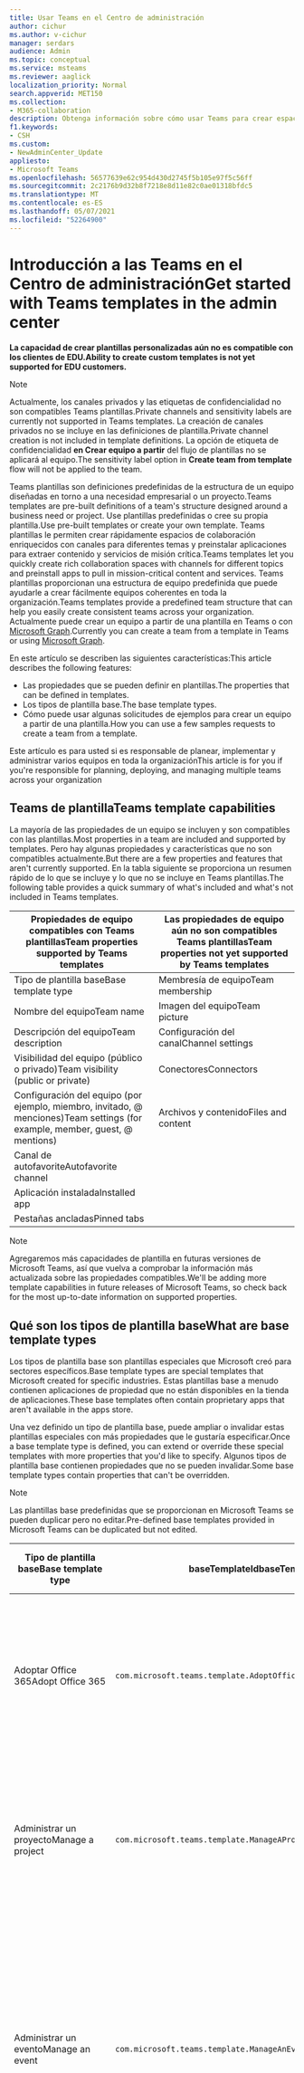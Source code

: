 ```yaml
---
title: Usar Teams en el Centro de administración
author: cichur
ms.author: v-cichur
manager: serdars
audience: Admin
ms.topic: conceptual
ms.service: msteams
ms.reviewer: aaglick
localization_priority: Normal
search.appverid: MET150
ms.collection:
- M365-collaboration
description: Obtenga información sobre cómo usar Teams para crear espacios de colaboración con canales para diferentes temas con plantillas preinstaladas.
f1.keywords:
- CSH
ms.custom:
- NewAdminCenter_Update
appliesto:
- Microsoft Teams
ms.openlocfilehash: 56577639e62c954d430d2745f5b105e97f5c56ff
ms.sourcegitcommit: 2c2176b9d32b8f7218e8d11e82c0ae01318bfdc5
ms.translationtype: MT
ms.contentlocale: es-ES
ms.lasthandoff: 05/07/2021
ms.locfileid: "52264900"
---
```

# <a name="get-started-with-teams-templates-in-the-admin-center"></a><span data-ttu-id="d01a9-103">Introducción a las Teams en el Centro de administración</span><span class="sxs-lookup"><span data-stu-id="d01a9-103">Get started with Teams templates in the admin center</span></span>

<span data-ttu-id="d01a9-104">**La capacidad de crear plantillas personalizadas aún no es compatible con los clientes de EDU.**</span><span class="sxs-lookup"><span data-stu-id="d01a9-104">**Ability to create custom templates is not yet supported for EDU customers.**</span></span>

> [!NOTE]
> <span data-ttu-id="d01a9-105">Actualmente, los canales privados y las etiquetas de confidencialidad no son compatibles Teams plantillas.</span><span class="sxs-lookup"><span data-stu-id="d01a9-105">Private channels and sensitivity labels are currently not supported in Teams templates.</span></span> <span data-ttu-id="d01a9-106">La creación de canales privados no se incluye en las definiciones de plantilla.</span><span class="sxs-lookup"><span data-stu-id="d01a9-106">Private channel creation is not included in template definitions.</span></span> <span data-ttu-id="d01a9-107">La opción de etiqueta de confidencialidad **en Crear equipo a partir** del flujo de plantillas no se aplicará al equipo.</span><span class="sxs-lookup"><span data-stu-id="d01a9-107">The sensitivity label option in **Create team from template** flow will not be applied to the team.</span></span>

<span data-ttu-id="d01a9-108">Teams plantillas son definiciones predefinidas de la estructura de un equipo diseñadas en torno a una necesidad empresarial o un proyecto.</span><span class="sxs-lookup"><span data-stu-id="d01a9-108">Teams templates are pre-built definitions of a team's structure designed around a business need or project.</span></span> <span data-ttu-id="d01a9-109">Use plantillas predefinidas o cree su propia plantilla.</span><span class="sxs-lookup"><span data-stu-id="d01a9-109">Use pre-built templates or create your own template.</span></span> <span data-ttu-id="d01a9-110">Teams plantillas le permiten crear rápidamente espacios de colaboración enriquecidos con canales para diferentes temas y preinstalar aplicaciones para extraer contenido y servicios de misión crítica.</span><span class="sxs-lookup"><span data-stu-id="d01a9-110">Teams templates let you quickly create rich collaboration spaces with channels for different topics and preinstall apps to pull in mission-critical content and services.</span></span> <span data-ttu-id="d01a9-111">Teams plantillas proporcionan una estructura de equipo predefinida que puede ayudarle a crear fácilmente equipos coherentes en toda la organización.</span><span class="sxs-lookup"><span data-stu-id="d01a9-111">Teams templates provide a predefined team structure that can help you easily create consistent teams across your organization.</span></span> <span data-ttu-id="d01a9-112">Actualmente puede crear un equipo a partir de una plantilla en Teams o con [Microsoft Graph](get-started-with-teams-templates.md).</span><span class="sxs-lookup"><span data-stu-id="d01a9-112">Currently you can create a team from a template in Teams or using [Microsoft Graph](get-started-with-teams-templates.md).</span></span>

<span data-ttu-id="d01a9-113">En este artículo se describen las siguientes características:</span><span class="sxs-lookup"><span data-stu-id="d01a9-113">This article describes the following features:</span></span>

- <span data-ttu-id="d01a9-114">Las propiedades que se pueden definir en plantillas.</span><span class="sxs-lookup"><span data-stu-id="d01a9-114">The properties that can be defined in templates.</span></span>
- <span data-ttu-id="d01a9-115">Los tipos de plantilla base.</span><span class="sxs-lookup"><span data-stu-id="d01a9-115">The base template types.</span></span>
- <span data-ttu-id="d01a9-116">Cómo puede usar algunas solicitudes de ejemplos para crear un equipo a partir de una plantilla.</span><span class="sxs-lookup"><span data-stu-id="d01a9-116">How you can use a few samples requests to create a team from a template.</span></span>

<span data-ttu-id="d01a9-117">Este artículo es para usted si es responsable de planear, implementar y administrar varios equipos en toda la organización</span><span class="sxs-lookup"><span data-stu-id="d01a9-117">This article is for you if you're responsible for planning, deploying, and managing multiple teams across your organization</span></span>

## <a name="teams-template-capabilities"></a><span data-ttu-id="d01a9-118">Teams de plantilla</span><span class="sxs-lookup"><span data-stu-id="d01a9-118">Teams template capabilities</span></span>

<span data-ttu-id="d01a9-119">La mayoría de las propiedades de un equipo se incluyen y son compatibles con las plantillas.</span><span class="sxs-lookup"><span data-stu-id="d01a9-119">Most properties in a team are included and supported by templates.</span></span> <span data-ttu-id="d01a9-120">Pero hay algunas propiedades y características que no son compatibles actualmente.</span><span class="sxs-lookup"><span data-stu-id="d01a9-120">But there are a few properties and features that aren't currently supported.</span></span> <span data-ttu-id="d01a9-121">En la tabla siguiente se proporciona un resumen rápido de lo que se incluye y lo que no se incluye en Teams plantillas.</span><span class="sxs-lookup"><span data-stu-id="d01a9-121">The following table provides a quick summary of what's included and what's not included in Teams templates.</span></span>

| <span data-ttu-id="d01a9-122">**Propiedades de equipo compatibles con Teams plantillas**</span><span class="sxs-lookup"><span data-stu-id="d01a9-122">**Team properties supported by Teams templates**</span></span> | <span data-ttu-id="d01a9-123">**Las propiedades de equipo aún no son compatibles Teams plantillas**</span><span class="sxs-lookup"><span data-stu-id="d01a9-123">**Team properties not yet supported by Teams templates**</span></span> |
| ------------------------------------------------ | -------------------------------------------------------- |
| <span data-ttu-id="d01a9-124">Tipo de plantilla base</span><span class="sxs-lookup"><span data-stu-id="d01a9-124">Base template type</span></span> | <span data-ttu-id="d01a9-125">Membresía de equipo</span><span class="sxs-lookup"><span data-stu-id="d01a9-125">Team membership</span></span> |
| <span data-ttu-id="d01a9-126">Nombre del equipo</span><span class="sxs-lookup"><span data-stu-id="d01a9-126">Team name</span></span> | <span data-ttu-id="d01a9-127">Imagen del equipo</span><span class="sxs-lookup"><span data-stu-id="d01a9-127">Team picture</span></span> |
| <span data-ttu-id="d01a9-128">Descripción del equipo</span><span class="sxs-lookup"><span data-stu-id="d01a9-128">Team description</span></span> | <span data-ttu-id="d01a9-129">Configuración del canal</span><span class="sxs-lookup"><span data-stu-id="d01a9-129">Channel settings</span></span> |
| <span data-ttu-id="d01a9-130">Visibilidad del equipo (público o privado)</span><span class="sxs-lookup"><span data-stu-id="d01a9-130">Team visibility (public or private)</span></span> | <span data-ttu-id="d01a9-131">Conectores</span><span class="sxs-lookup"><span data-stu-id="d01a9-131">Connectors</span></span> |
| <span data-ttu-id="d01a9-132">Configuración del equipo (por ejemplo, miembro, invitado, @ menciones)</span><span class="sxs-lookup"><span data-stu-id="d01a9-132">Team settings (for example, member, guest, @ mentions)</span></span> | <span data-ttu-id="d01a9-133">Archivos y contenido</span><span class="sxs-lookup"><span data-stu-id="d01a9-133">Files and content</span></span> |
| <span data-ttu-id="d01a9-134">Canal de autofavorite</span><span class="sxs-lookup"><span data-stu-id="d01a9-134">Autofavorite channel</span></span> | |
| <span data-ttu-id="d01a9-135">Aplicación instalada</span><span class="sxs-lookup"><span data-stu-id="d01a9-135">Installed app</span></span> | |
| <span data-ttu-id="d01a9-136">Pestañas ancladas</span><span class="sxs-lookup"><span data-stu-id="d01a9-136">Pinned tabs</span></span> | |

> [!NOTE]
> <span data-ttu-id="d01a9-137">Agregaremos más capacidades de plantilla en futuras versiones de Microsoft Teams, así que vuelva a comprobar la información más actualizada sobre las propiedades compatibles.</span><span class="sxs-lookup"><span data-stu-id="d01a9-137">We'll be adding more template capabilities in future releases of Microsoft Teams, so check back for the most up-to-date information on supported properties.</span></span>

## <a name="what-are-base-template-types"></a><span data-ttu-id="d01a9-138">Qué son los tipos de plantilla base</span><span class="sxs-lookup"><span data-stu-id="d01a9-138">What are base template types</span></span>

<span data-ttu-id="d01a9-139">Los tipos de plantilla base son plantillas especiales que Microsoft creó para sectores específicos.</span><span class="sxs-lookup"><span data-stu-id="d01a9-139">Base template types are special templates that Microsoft created for specific industries.</span></span> <span data-ttu-id="d01a9-140">Estas plantillas base a menudo contienen aplicaciones de propiedad que no están disponibles en la tienda de aplicaciones.</span><span class="sxs-lookup"><span data-stu-id="d01a9-140">These base templates often contain proprietary apps that aren't available in the apps store.</span></span>

<span data-ttu-id="d01a9-141">Una vez definido un tipo de plantilla base, puede ampliar o invalidar estas plantillas especiales con más propiedades que le gustaría especificar.</span><span class="sxs-lookup"><span data-stu-id="d01a9-141">Once a base template type is defined, you can extend or override these special templates with more properties that you'd like to specify.</span></span> <span data-ttu-id="d01a9-142">Algunos tipos de plantilla base contienen propiedades que no se pueden invalidar.</span><span class="sxs-lookup"><span data-stu-id="d01a9-142">Some base template types contain properties that can't be overridden.</span></span>

> [!NOTE]
> <span data-ttu-id="d01a9-143">Las plantillas base predefinidas que se proporcionan en Microsoft Teams se pueden duplicar pero no editar.</span><span class="sxs-lookup"><span data-stu-id="d01a9-143">Pre-defined base templates provided in Microsoft Teams can be duplicated but not edited.</span></span>

| <span data-ttu-id="d01a9-144">Tipo de plantilla base</span><span class="sxs-lookup"><span data-stu-id="d01a9-144">Base template type</span></span> | <span data-ttu-id="d01a9-145">baseTemplateId</span><span class="sxs-lookup"><span data-stu-id="d01a9-145">baseTemplateId</span></span> | <span data-ttu-id="d01a9-146">Propiedades que vienen con esta plantilla base</span><span class="sxs-lookup"><span data-stu-id="d01a9-146">Properties that come with this base template</span></span> |
| ------------------ | -------------- | ----------------------------------------------------- |
| <span data-ttu-id="d01a9-147">Adoptar Office 365</span><span class="sxs-lookup"><span data-stu-id="d01a9-147">Adopt Office 365</span></span> |`com.microsoft.teams.template.AdoptOffice365`|  <span data-ttu-id="d01a9-148">Canales:</span><span class="sxs-lookup"><span data-stu-id="d01a9-148">Channels:</span></span> <ul><li><span data-ttu-id="d01a9-149">General</span><span class="sxs-lookup"><span data-stu-id="d01a9-149">General</span></span></li> <li><span data-ttu-id="d01a9-150">Anuncios</span><span class="sxs-lookup"><span data-stu-id="d01a9-150">Announcements</span></span></li> <li><span data-ttu-id="d01a9-151">Esquina Campeones</span><span class="sxs-lookup"><span data-stu-id="d01a9-151">Champions corner</span></span></li> <li><span data-ttu-id="d01a9-152">Formularios de equipo</span><span class="sxs-lookup"><span data-stu-id="d01a9-152">Team forms</span></span></li></ul> <span data-ttu-id="d01a9-153">Aplicaciones:</span><span class="sxs-lookup"><span data-stu-id="d01a9-153">Apps:</span></span> <ul><li><span data-ttu-id="d01a9-154">Wiki</span><span class="sxs-lookup"><span data-stu-id="d01a9-154">Wiki</span></span></li>  <li><span data-ttu-id="d01a9-155">Calendario</span><span class="sxs-lookup"><span data-stu-id="d01a9-155">Calendar</span></span></li> |
| <span data-ttu-id="d01a9-156">Administrar un proyecto</span><span class="sxs-lookup"><span data-stu-id="d01a9-156">Manage a project</span></span> |`com.microsoft.teams.template.ManageAProject`| <span data-ttu-id="d01a9-157">Canales:</span><span class="sxs-lookup"><span data-stu-id="d01a9-157">Channels:</span></span> <ul><li><span data-ttu-id="d01a9-158">General</span><span class="sxs-lookup"><span data-stu-id="d01a9-158">General</span></span></li> <li><span data-ttu-id="d01a9-159">Anuncios</span><span class="sxs-lookup"><span data-stu-id="d01a9-159">Announcements</span></span></li> <li><span data-ttu-id="d01a9-160">Recursos</span><span class="sxs-lookup"><span data-stu-id="d01a9-160">Resources</span></span></li> <li><span data-ttu-id="d01a9-161">Planeación</span><span class="sxs-lookup"><span data-stu-id="d01a9-161">Planning</span></span></li></ul> <span data-ttu-id="d01a9-162">Aplicaciones:</span><span class="sxs-lookup"><span data-stu-id="d01a9-162">Apps:</span></span><ul><li><span data-ttu-id="d01a9-163">Wiki</span><span class="sxs-lookup"><span data-stu-id="d01a9-163">Wiki</span></span></li><li><span data-ttu-id="d01a9-164">OneNote</span><span class="sxs-lookup"><span data-stu-id="d01a9-164">OneNote</span></span></li><li><span data-ttu-id="d01a9-165">Planner</span><span class="sxs-lookup"><span data-stu-id="d01a9-165">Planner</span></span></li><li><span data-ttu-id="d01a9-166">Listas</span><span class="sxs-lookup"><span data-stu-id="d01a9-166">Lists</span></span></li>  </ul> |
| <span data-ttu-id="d01a9-167">Administrar un evento</span><span class="sxs-lookup"><span data-stu-id="d01a9-167">Manage an event</span></span>|`com.microsoft.teams.template.ManageAnEvent` | <span data-ttu-id="d01a9-168">Canales:</span><span class="sxs-lookup"><span data-stu-id="d01a9-168">Channels:</span></span> <ul><li><span data-ttu-id="d01a9-169">General</span><span class="sxs-lookup"><span data-stu-id="d01a9-169">General</span></span></li> <li><span data-ttu-id="d01a9-170">Anuncios</span><span class="sxs-lookup"><span data-stu-id="d01a9-170">Announcements</span></span></li> <li><span data-ttu-id="d01a9-171">Budget</span><span class="sxs-lookup"><span data-stu-id="d01a9-171">Budget</span></span></li> <li><span data-ttu-id="d01a9-172">Contenido</span><span class="sxs-lookup"><span data-stu-id="d01a9-172">Content</span></span></li><li><span data-ttu-id="d01a9-173">Logística</span><span class="sxs-lookup"><span data-stu-id="d01a9-173">Logistics</span></span></li> <li><span data-ttu-id="d01a9-174">Planeación</span><span class="sxs-lookup"><span data-stu-id="d01a9-174">Planning</span></span></li> <li> <span data-ttu-id="d01a9-175">Marketing y relaciones públicas</span><span class="sxs-lookup"><span data-stu-id="d01a9-175">Marketing and PR</span></span></li></ul> <span data-ttu-id="d01a9-176">Aplicaciones:</span><span class="sxs-lookup"><span data-stu-id="d01a9-176">Apps:</span></span><ul><li><span data-ttu-id="d01a9-177">Wiki</span><span class="sxs-lookup"><span data-stu-id="d01a9-177">Wiki</span></span></li><li><span data-ttu-id="d01a9-178">Sitio web</span><span class="sxs-lookup"><span data-stu-id="d01a9-178">Website</span></span></li> <li><span data-ttu-id="d01a9-179">YouTube</span><span class="sxs-lookup"><span data-stu-id="d01a9-179">YouTube</span></span></li> <li><span data-ttu-id="d01a9-180">Planner</span><span class="sxs-lookup"><span data-stu-id="d01a9-180">Planner</span></span></li> <li><span data-ttu-id="d01a9-181">OneNote</span><span class="sxs-lookup"><span data-stu-id="d01a9-181">OneNote</span></span></li> <li><span data-ttu-id="d01a9-182">Ideas de empleados</span><span class="sxs-lookup"><span data-stu-id="d01a9-182">Employee ideas</span></span></li> <li><span data-ttu-id="d01a9-183">Issue Reporter</span><span class="sxs-lookup"><span data-stu-id="d01a9-183">Issue Reporter</span></span></li></ul> |
|<span data-ttu-id="d01a9-184">Incorporar empleados</span><span class="sxs-lookup"><span data-stu-id="d01a9-184">Onboard employees</span></span>|`com.microsoft.teams.template.OnboardEmployees` | <span data-ttu-id="d01a9-185">Canales:</span><span class="sxs-lookup"><span data-stu-id="d01a9-185">Channels:</span></span> <ul><li><span data-ttu-id="d01a9-186">General</span><span class="sxs-lookup"><span data-stu-id="d01a9-186">General</span></span></li> <li><span data-ttu-id="d01a9-187">Anuncios</span><span class="sxs-lookup"><span data-stu-id="d01a9-187">Announcements</span></span></li> <li><span data-ttu-id="d01a9-188">Chat de empleados</span><span class="sxs-lookup"><span data-stu-id="d01a9-188">Employee chat</span></span></li> <li><span data-ttu-id="d01a9-189">Aprendizaje</span><span class="sxs-lookup"><span data-stu-id="d01a9-189">Training</span></span></li></ul><span data-ttu-id="d01a9-190">Aplicaciones:</span><span class="sxs-lookup"><span data-stu-id="d01a9-190">Apps:</span></span><ul><li><span data-ttu-id="d01a9-191">Wiki</span><span class="sxs-lookup"><span data-stu-id="d01a9-191">Wiki</span></span></li><li><span data-ttu-id="d01a9-192">Comunidades</span><span class="sxs-lookup"><span data-stu-id="d01a9-192">Communities</span></span></li><li><span data-ttu-id="d01a9-193">Planner</span><span class="sxs-lookup"><span data-stu-id="d01a9-193">Planner</span></span></li><li><span data-ttu-id="d01a9-194">Ideas de empleados</span><span class="sxs-lookup"><span data-stu-id="d01a9-194">Employee ideas</span></span></li></ul>|
|<span data-ttu-id="d01a9-195">Organizar el servicio de ayuda</span><span class="sxs-lookup"><span data-stu-id="d01a9-195">Organize help desk</span></span>| `com.microsoft.teams.template.OrganizeHelpDesk`|<span data-ttu-id="d01a9-196">Canales:</span><span class="sxs-lookup"><span data-stu-id="d01a9-196">Channels:</span></span><ul><li><span data-ttu-id="d01a9-197">General</span><span class="sxs-lookup"><span data-stu-id="d01a9-197">General</span></span></li><li><span data-ttu-id="d01a9-198">Anuncios</span><span class="sxs-lookup"><span data-stu-id="d01a9-198">Announcements</span></span></li><li><span data-ttu-id="d01a9-199">Preguntas más frecuentes</span><span class="sxs-lookup"><span data-stu-id="d01a9-199">FAQ</span></span></li></ul><span data-ttu-id="d01a9-200">Aplicaciones:</span><span class="sxs-lookup"><span data-stu-id="d01a9-200">Apps:</span></span><ul><li><span data-ttu-id="d01a9-201">Wiki</span><span class="sxs-lookup"><span data-stu-id="d01a9-201">Wiki</span></span></li><li><span data-ttu-id="d01a9-202">OneNote</span><span class="sxs-lookup"><span data-stu-id="d01a9-202">OneNote</span></span></li><li><span data-ttu-id="d01a9-203">Planner</span><span class="sxs-lookup"><span data-stu-id="d01a9-203">Planner</span></span> </li><li><span data-ttu-id="d01a9-204">Elogio</span><span class="sxs-lookup"><span data-stu-id="d01a9-204">Praise</span></span></li><li><span data-ttu-id="d01a9-205">Issue Reporter</span><span class="sxs-lookup"><span data-stu-id="d01a9-205">Issue Reporter</span></span></li></ul> |
| <span data-ttu-id="d01a9-206">Atención al paciente</span><span class="sxs-lookup"><span data-stu-id="d01a9-206">Patient care</span></span>| `healthcareWard`| <span data-ttu-id="d01a9-207">Canales:</span><span class="sxs-lookup"><span data-stu-id="d01a9-207">Channels:</span></span><ul><li><span data-ttu-id="d01a9-208">General</span><span class="sxs-lookup"><span data-stu-id="d01a9-208">General</span></span></li><li><span data-ttu-id="d01a9-209">Anuncios</span><span class="sxs-lookup"><span data-stu-id="d01a9-209">Announcements</span></span></li><li><span data-ttu-id="d01a9-210">Reuniones</span><span class="sxs-lookup"><span data-stu-id="d01a9-210">Huddles</span></span></li><li><span data-ttu-id="d01a9-211">Rondas</span><span class="sxs-lookup"><span data-stu-id="d01a9-211">Rounds</span></span></li><li><span data-ttu-id="d01a9-212">Personal</span><span class="sxs-lookup"><span data-stu-id="d01a9-212">Staffing</span></span></li><li><span data-ttu-id="d01a9-213">Aprendizaje</span><span class="sxs-lookup"><span data-stu-id="d01a9-213">Training</span></span></li></ul> <span data-ttu-id="d01a9-214">Aplicaciones:</span><span class="sxs-lookup"><span data-stu-id="d01a9-214">Apps:</span></span> <ul><li><span data-ttu-id="d01a9-215">Wiki</span><span class="sxs-lookup"><span data-stu-id="d01a9-215">Wiki</span></span></li><li><span data-ttu-id="d01a9-216">Listas</span><span class="sxs-lookup"><span data-stu-id="d01a9-216">Lists</span></span>  </li><li><span data-ttu-id="d01a9-217">Aprobaciones</span><span class="sxs-lookup"><span data-stu-id="d01a9-217">Approvals</span></span></li></ul>|
| <span data-ttu-id="d01a9-218">Colaborar en eventos o crisis globales</span><span class="sxs-lookup"><span data-stu-id="d01a9-218">Collaborate on global crisis or event</span></span> |`com.microsoft.teams.template.CollaborateOnAGlobalCrisisOrEvent`| <span data-ttu-id="d01a9-219">Canales:</span><span class="sxs-lookup"><span data-stu-id="d01a9-219">Channels:</span></span> <ul><li><span data-ttu-id="d01a9-220">General</span><span class="sxs-lookup"><span data-stu-id="d01a9-220">General</span></span><li><span data-ttu-id="d01a9-221">Anuncios</span><span class="sxs-lookup"><span data-stu-id="d01a9-221">Announcements</span></span></li><li><span data-ttu-id="d01a9-222">Noticias del mundo</span><span class="sxs-lookup"><span data-stu-id="d01a9-222">World news</span></span></li><li><span data-ttu-id="d01a9-223">Continuidad empresarial</span><span class="sxs-lookup"><span data-stu-id="d01a9-223">Business continuity</span></span></li><li><span data-ttu-id="d01a9-224">Trabajo remoto</span><span class="sxs-lookup"><span data-stu-id="d01a9-224">Remote working</span></span></li><li><span data-ttu-id="d01a9-225">Comunicación interna</span><span class="sxs-lookup"><span data-stu-id="d01a9-225">Internal comms</span></span></li><li><span data-ttu-id="d01a9-226">Comms externos</span><span class="sxs-lookup"><span data-stu-id="d01a9-226">External comms</span></span></li><li><span data-ttu-id="d01a9-227">Solicitud de aprobaciones</span><span class="sxs-lookup"><span data-stu-id="d01a9-227">Approvals request</span></span></li><li><span data-ttu-id="d01a9-228">Quejas de clientes</span><span class="sxs-lookup"><span data-stu-id="d01a9-228">Customer complaints</span></span></li><li><span data-ttu-id="d01a9-229">Kudos</span><span class="sxs-lookup"><span data-stu-id="d01a9-229">Kudos</span></span></li><li><span data-ttu-id="d01a9-230">Actualización ejecutiva</span><span class="sxs-lookup"><span data-stu-id="d01a9-230">Executive update</span></span></li></ul><span data-ttu-id="d01a9-231">Aplicaciones:</span><span class="sxs-lookup"><span data-stu-id="d01a9-231">Apps:</span></span> <ul><li><span data-ttu-id="d01a9-232">Elogio</span><span class="sxs-lookup"><span data-stu-id="d01a9-232">Praise</span></span></li><li><span data-ttu-id="d01a9-233">Wiki</span><span class="sxs-lookup"><span data-stu-id="d01a9-233">Wiki</span></span></li><li><span data-ttu-id="d01a9-234">Sitio web</span><span class="sxs-lookup"><span data-stu-id="d01a9-234">Website</span></span></li><li><span data-ttu-id="d01a9-235">Planner</span><span class="sxs-lookup"><span data-stu-id="d01a9-235">Planner</span></span></li><li><span data-ttu-id="d01a9-236">Issue Reporter</span><span class="sxs-lookup"><span data-stu-id="d01a9-236">Issue Reporter</span></span></li></ul>|
|<span data-ttu-id="d01a9-237">Sucursal bancaria</span><span class="sxs-lookup"><span data-stu-id="d01a9-237">Bank branch</span></span>| `com.microsoft.teams.template.CollaborateWithinABankBranch`|<span data-ttu-id="d01a9-238">Canales:</span><span class="sxs-lookup"><span data-stu-id="d01a9-238">Channels:</span></span> <ul><li><span data-ttu-id="d01a9-239">General</span><span class="sxs-lookup"><span data-stu-id="d01a9-239">General</span></span><li><span data-ttu-id="d01a9-240">Anuncios</span><span class="sxs-lookup"><span data-stu-id="d01a9-240">Announcements</span></span></li><li><span data-ttu-id="d01a9-241">Reuniones</span><span class="sxs-lookup"><span data-stu-id="d01a9-241">Huddles</span></span></li><li><span data-ttu-id="d01a9-242">Reuniones de clientes</span><span class="sxs-lookup"><span data-stu-id="d01a9-242">Customer meetings</span></span></li><li><span data-ttu-id="d01a9-243">Solicitud de aprobaciones</span><span class="sxs-lookup"><span data-stu-id="d01a9-243">Approvals Request</span></span> </li><li><span data-ttu-id="d01a9-244">Coaching</span><span class="sxs-lookup"><span data-stu-id="d01a9-244">Coaching</span></span></li><li><span data-ttu-id="d01a9-245">Desarrollo de aptitudes</span><span class="sxs-lookup"><span data-stu-id="d01a9-245">Skills development</span></span></li><li><span data-ttu-id="d01a9-246">Procesamiento de préstamo</span><span class="sxs-lookup"><span data-stu-id="d01a9-246">Loan processing</span></span></li><li><span data-ttu-id="d01a9-247">Quejas de clientes</span><span class="sxs-lookup"><span data-stu-id="d01a9-247">Customer complaints</span></span></li><li><span data-ttu-id="d01a9-248">Kudos</span><span class="sxs-lookup"><span data-stu-id="d01a9-248">Kudos</span></span></li><li><span data-ttu-id="d01a9-249">Cosas divertidas</span><span class="sxs-lookup"><span data-stu-id="d01a9-249">Fun stuff</span></span></li><li><span data-ttu-id="d01a9-250">Cumplimiento</span><span class="sxs-lookup"><span data-stu-id="d01a9-250">Compliance</span></span></li></ul><span data-ttu-id="d01a9-251">Aplicaciones:</span><span class="sxs-lookup"><span data-stu-id="d01a9-251">Apps:</span></span><ul><li><span data-ttu-id="d01a9-252">Elogio</span><span class="sxs-lookup"><span data-stu-id="d01a9-252">Praise</span></span> </li><li><span data-ttu-id="d01a9-253">Issue Reporter</span><span class="sxs-lookup"><span data-stu-id="d01a9-253">Issue Reporter</span></span></li></ul>|
|<span data-ttu-id="d01a9-254">Respuesta a incidentes</span><span class="sxs-lookup"><span data-stu-id="d01a9-254">Incident response</span></span>| `com.microsoft.teams.template.CoordinateIncidentResponse`|<span data-ttu-id="d01a9-255">Canales:</span><span class="sxs-lookup"><span data-stu-id="d01a9-255">Channels:</span></span> <ul><li><span data-ttu-id="d01a9-256">General</span><span class="sxs-lookup"><span data-stu-id="d01a9-256">General</span></span><li><span data-ttu-id="d01a9-257">Anuncios</span><span class="sxs-lookup"><span data-stu-id="d01a9-257">Announcements</span></span></li><li><span data-ttu-id="d01a9-258">Logística</span><span class="sxs-lookup"><span data-stu-id="d01a9-258">Logistics</span></span></li><li><span data-ttu-id="d01a9-259">Planeación</span><span class="sxs-lookup"><span data-stu-id="d01a9-259">Planning</span></span></li><li><span data-ttu-id="d01a9-260">Recuperación</span><span class="sxs-lookup"><span data-stu-id="d01a9-260">Recovery</span></span></li><li><span data-ttu-id="d01a9-261">Urgente</span><span class="sxs-lookup"><span data-stu-id="d01a9-261">Urgent</span></span></li></ul> <span data-ttu-id="d01a9-262">Aplicaciones:</span><span class="sxs-lookup"><span data-stu-id="d01a9-262">Apps:</span></span> <ul><li><span data-ttu-id="d01a9-263">Wiki</span><span class="sxs-lookup"><span data-stu-id="d01a9-263">Wiki</span></span></li><li><span data-ttu-id="d01a9-264">Excel</span><span class="sxs-lookup"><span data-stu-id="d01a9-264">Excel</span></span></li><li><span data-ttu-id="d01a9-265">OneNote</span><span class="sxs-lookup"><span data-stu-id="d01a9-265">OneNote</span></span></li><li><span data-ttu-id="d01a9-266">SharePoint</span><span class="sxs-lookup"><span data-stu-id="d01a9-266">SharePoint</span></span></li><li><span data-ttu-id="d01a9-267">Planner</span><span class="sxs-lookup"><span data-stu-id="d01a9-267">Planner</span></span></li> <li><span data-ttu-id="d01a9-268">Aprobaciones</span><span class="sxs-lookup"><span data-stu-id="d01a9-268">Approvals</span></span></li> <li><span data-ttu-id="d01a9-269">Inspección</span><span class="sxs-lookup"><span data-stu-id="d01a9-269">Inspection</span></span></li> </ul>|
|<span data-ttu-id="d01a9-270">Hospital</span><span class="sxs-lookup"><span data-stu-id="d01a9-270">Hospital</span></span>| `healthcareHospital` |<span data-ttu-id="d01a9-271">Canales:</span><span class="sxs-lookup"><span data-stu-id="d01a9-271">Channels:</span></span> <ul><li><span data-ttu-id="d01a9-272">General</span><span class="sxs-lookup"><span data-stu-id="d01a9-272">General</span></span></li><li><span data-ttu-id="d01a9-273">Anuncios</span><span class="sxs-lookup"><span data-stu-id="d01a9-273">Announcements</span></span></li><li><span data-ttu-id="d01a9-274">Cumplimiento</span><span class="sxs-lookup"><span data-stu-id="d01a9-274">Compliance</span></span></li><li><span data-ttu-id="d01a9-275">Custodia</span><span class="sxs-lookup"><span data-stu-id="d01a9-275">Custodial</span></span></li><li><span data-ttu-id="d01a9-276">Recursos humanos</span><span class="sxs-lookup"><span data-stu-id="d01a9-276">Human resources</span></span></li><li><span data-ttu-id="d01a9-277">Farmacia</span><span class="sxs-lookup"><span data-stu-id="d01a9-277">Pharmacy</span></span></li></ul> <span data-ttu-id="d01a9-278">Aplicaciones:</span><span class="sxs-lookup"><span data-stu-id="d01a9-278">Apps:</span></span> <ul><li><span data-ttu-id="d01a9-279">Wiki</span><span class="sxs-lookup"><span data-stu-id="d01a9-279">Wiki</span></span></li><li><span data-ttu-id="d01a9-280">Listas</span><span class="sxs-lookup"><span data-stu-id="d01a9-280">Lists</span></span>  </li></ul>|
|<span data-ttu-id="d01a9-281">Organizar una tienda</span><span class="sxs-lookup"><span data-stu-id="d01a9-281">Organize a store</span></span>| `retailStore` |<span data-ttu-id="d01a9-282">Canales:</span><span class="sxs-lookup"><span data-stu-id="d01a9-282">Channels:</span></span> <ul><li><span data-ttu-id="d01a9-283">General</span><span class="sxs-lookup"><span data-stu-id="d01a9-283">General</span></span><li><span data-ttu-id="d01a9-284">Cambio de turno</span><span class="sxs-lookup"><span data-stu-id="d01a9-284">Shift handoff</span></span></li><li><span data-ttu-id="d01a9-285">Aprendizaje</span><span class="sxs-lookup"><span data-stu-id="d01a9-285">Learning</span></span></li></ul> <span data-ttu-id="d01a9-286">Aplicaciones:</span><span class="sxs-lookup"><span data-stu-id="d01a9-286">Apps:</span></span> <ul><li><span data-ttu-id="d01a9-287">Wiki</span><span class="sxs-lookup"><span data-stu-id="d01a9-287">Wiki</span></span></li><li><span data-ttu-id="d01a9-288">Planner</span><span class="sxs-lookup"><span data-stu-id="d01a9-288">Planner</span></span></li></ul>|
|<span data-ttu-id="d01a9-289">Calidad y seguridad</span><span class="sxs-lookup"><span data-stu-id="d01a9-289">Quality and safety</span></span> |`com.microsoft.teams.template.QualitySafety`|<span data-ttu-id="d01a9-290">Canales:</span><span class="sxs-lookup"><span data-stu-id="d01a9-290">Channels:</span></span> <ul><li><span data-ttu-id="d01a9-291">General</span><span class="sxs-lookup"><span data-stu-id="d01a9-291">General</span></span><li><span data-ttu-id="d01a9-292">Anuncios</span><span class="sxs-lookup"><span data-stu-id="d01a9-292">Announcements</span></span></li><li><span data-ttu-id="d01a9-293">Línea 1</span><span class="sxs-lookup"><span data-stu-id="d01a9-293">Line 1</span></span></li><li><span data-ttu-id="d01a9-294">Línea 2</span><span class="sxs-lookup"><span data-stu-id="d01a9-294">Line 2</span></span></li><li><span data-ttu-id="d01a9-295">Línea 3</span><span class="sxs-lookup"><span data-stu-id="d01a9-295">Line 3</span></span></li><li><span data-ttu-id="d01a9-296">Seguridad</span><span class="sxs-lookup"><span data-stu-id="d01a9-296">Safety</span></span></li><li><span data-ttu-id="d01a9-297">Aprendizaje</span><span class="sxs-lookup"><span data-stu-id="d01a9-297">Training</span></span></li><li><span data-ttu-id="d01a9-298">Mantenimiento</span><span class="sxs-lookup"><span data-stu-id="d01a9-298">Maintenance</span></span></li><li><span data-ttu-id="d01a9-299">Cosas divertidas</span><span class="sxs-lookup"><span data-stu-id="d01a9-299">Fun stuff</span></span></li></ul> <span data-ttu-id="d01a9-300">Aplicaciones:</span><span class="sxs-lookup"><span data-stu-id="d01a9-300">Apps:</span></span> <ul><li><span data-ttu-id="d01a9-301">Wiki</span><span class="sxs-lookup"><span data-stu-id="d01a9-301">Wiki</span></span></li><li><span data-ttu-id="d01a9-302">Planner</span><span class="sxs-lookup"><span data-stu-id="d01a9-302">Planner</span></span></li> <li><span data-ttu-id="d01a9-303">Issue Reporter</span><span class="sxs-lookup"><span data-stu-id="d01a9-303">Issue Reporter</span></span></li> <li><span data-ttu-id="d01a9-304">Inspección</span><span class="sxs-lookup"><span data-stu-id="d01a9-304">Inspection</span></span></li> </ul>|
|<span data-ttu-id="d01a9-305">Retail para administradores</span><span class="sxs-lookup"><span data-stu-id="d01a9-305">Retail for managers</span></span>| `retailManagerCollaboration` |<span data-ttu-id="d01a9-306">Canales:</span><span class="sxs-lookup"><span data-stu-id="d01a9-306">Channels:</span></span> <ul><li><span data-ttu-id="d01a9-307">General</span><span class="sxs-lookup"><span data-stu-id="d01a9-307">General</span></span><li><span data-ttu-id="d01a9-308">Operaciones</span><span class="sxs-lookup"><span data-stu-id="d01a9-308">Operations</span></span></li><li><span data-ttu-id="d01a9-309">Aprendizaje</span><span class="sxs-lookup"><span data-stu-id="d01a9-309">Learning</span></span></li></ul> <span data-ttu-id="d01a9-310">Aplicaciones:</span><span class="sxs-lookup"><span data-stu-id="d01a9-310">Apps:</span></span> <ul><li><span data-ttu-id="d01a9-311">Wiki</span><span class="sxs-lookup"><span data-stu-id="d01a9-311">Wiki</span></span></li><li><span data-ttu-id="d01a9-312">Planner</span><span class="sxs-lookup"><span data-stu-id="d01a9-312">Planner</span></span></li></ul>|
||||

<span data-ttu-id="d01a9-313">Para obtener más información sobre las categorías de plantilla, vea las siguientes categorías:</span><span class="sxs-lookup"><span data-stu-id="d01a9-313">For more information about the template categories, see the following categories:</span></span>

- [<span data-ttu-id="d01a9-314">Plantillas financieras</span><span class="sxs-lookup"><span data-stu-id="d01a9-314">Financial templates</span></span>](financial-teams-templates-in-the-admin-console.md)
- [<span data-ttu-id="d01a9-315">Plantillas generales</span><span class="sxs-lookup"><span data-stu-id="d01a9-315">General templates</span></span>](general-teams-templates-in-the-admin-console.md)
- [<span data-ttu-id="d01a9-316">Plantillas de gobierno</span><span class="sxs-lookup"><span data-stu-id="d01a9-316">Government templates</span></span>](government-teams-templates-in-the-admin-console.md)
- [<span data-ttu-id="d01a9-317">Plantillas de atención sanitaria</span><span class="sxs-lookup"><span data-stu-id="d01a9-317">Healthcare templates</span></span>](expand-teams-across-your-org/healthcare/healthcare-templates-admin-console.md)
- [<span data-ttu-id="d01a9-318">Plantillas de fabricación</span><span class="sxs-lookup"><span data-stu-id="d01a9-318">Manufacturing templates</span></span>](manufacturing-teams-templates-in-the-admin-console.md)
- [<span data-ttu-id="d01a9-319">Plantillas de retail</span><span class="sxs-lookup"><span data-stu-id="d01a9-319">Retail templates</span></span>](retail-teams-templates-in-the-admin-console.md)

## <a name="template-size-limits"></a><span data-ttu-id="d01a9-320">Límites de tamaño de plantilla</span><span class="sxs-lookup"><span data-stu-id="d01a9-320">Template size limits</span></span>

<span data-ttu-id="d01a9-321">Las plantillas están limitadas a un número específico de canales, pestañas y aplicaciones.</span><span class="sxs-lookup"><span data-stu-id="d01a9-321">Templates are limited to a specific number of channels, tabs, and apps.</span></span>

 > [!Note]
 > <span data-ttu-id="d01a9-322">Puede agregar más canales, pestañas y aplicaciones al equipo después de crearlo a partir de una plantilla.</span><span class="sxs-lookup"><span data-stu-id="d01a9-322">You can add more channels, tabs, and apps to the team after it's been created from a template.</span></span>

|<span data-ttu-id="d01a9-323">Característica</span><span class="sxs-lookup"><span data-stu-id="d01a9-323">Feature</span></span> | <span data-ttu-id="d01a9-324">Límite</span><span class="sxs-lookup"><span data-stu-id="d01a9-324">Limit</span></span>|
|-|-|
|<span data-ttu-id="d01a9-325">Canales por plantilla</span><span class="sxs-lookup"><span data-stu-id="d01a9-325">Channels per template</span></span> | <span data-ttu-id="d01a9-326">15</span><span class="sxs-lookup"><span data-stu-id="d01a9-326">15</span></span> |
|<span data-ttu-id="d01a9-327">Fichas por canal en una plantilla</span><span class="sxs-lookup"><span data-stu-id="d01a9-327">Tabs per channel in a template</span></span> | <span data-ttu-id="d01a9-328">20</span><span class="sxs-lookup"><span data-stu-id="d01a9-328">20</span></span> |
|<span data-ttu-id="d01a9-329">Aplicaciones por plantilla</span><span class="sxs-lookup"><span data-stu-id="d01a9-329">Apps per template</span></span> | <span data-ttu-id="d01a9-330">50</span><span class="sxs-lookup"><span data-stu-id="d01a9-330">50</span></span>|
|||

<span data-ttu-id="d01a9-331">Vea [Límites y especificaciones de Teams](limits-specifications-teams.md) para obtener más información.</span><span class="sxs-lookup"><span data-stu-id="d01a9-331">See [Limits and specifications of Teams](limits-specifications-teams.md) for more information.</span></span>

## <a name="manage-templates-in-powershell"></a><span data-ttu-id="d01a9-332">Administrar plantillas en PowerShell</span><span class="sxs-lookup"><span data-stu-id="d01a9-332">Manage templates in PowerShell</span></span>

<span data-ttu-id="d01a9-333">Use los siguientes cmdlts para administrar las plantillas en PowerShell.</span><span class="sxs-lookup"><span data-stu-id="d01a9-333">Use the following cmdlts to manage your templates in PowerShell.</span></span>

- [<span data-ttu-id="d01a9-334">Get-CsTeamTemplate</span><span class="sxs-lookup"><span data-stu-id="d01a9-334">Get-CsTeamTemplate</span></span>](https://docs.microsoft.com/powershell/module/teams/get-csteamtemplate?view=teams-ps) 
- [<span data-ttu-id="d01a9-335">Get-CsTeamTemplateList</span><span class="sxs-lookup"><span data-stu-id="d01a9-335">Get-CsTeamTemplateList</span></span>](https://docs.microsoft.com/powershell/module/teams/get-csteamtemplatelist?view=teams-ps)
- [<span data-ttu-id="d01a9-336">New-CsTeamTemplate</span><span class="sxs-lookup"><span data-stu-id="d01a9-336">New-CsTeamTemplate</span></span>](https://docs.microsoft.com/powershell/module/teams/new-csteamtemplate?view=teams-ps)
- [<span data-ttu-id="d01a9-337">Remove-CsTeamTemplate</span><span class="sxs-lookup"><span data-stu-id="d01a9-337">Remove-CsTeamTemplate</span></span>](https://docs.microsoft.com/powershell/module/teams/remove-csteamtemplate?view=teams-ps) 
- [<span data-ttu-id="d01a9-338">Update-CsTeamTemplate</span><span class="sxs-lookup"><span data-stu-id="d01a9-338">Update-CsTeamTemplate</span></span>](https://docs.microsoft.com/powershell/module/teams/update-csteamtemplate?view=teams-ps)

## <a name="related-topics"></a><span data-ttu-id="d01a9-339">Temas relacionados</span><span class="sxs-lookup"><span data-stu-id="d01a9-339">Related topics</span></span>

- [<span data-ttu-id="d01a9-340">Crear una plantilla de equipo personalizada</span><span class="sxs-lookup"><span data-stu-id="d01a9-340">Create a custom team template</span></span>](create-a-team-template.md)
- [<span data-ttu-id="d01a9-341">Crear una plantilla de equipo a partir de una plantilla de equipo existente</span><span class="sxs-lookup"><span data-stu-id="d01a9-341">Create a team template from an existing team template</span></span>](create-template-from-existing-template.md)
- [<span data-ttu-id="d01a9-342">Crear una plantilla a partir de un equipo existente</span><span class="sxs-lookup"><span data-stu-id="d01a9-342">Create a template from an existing team</span></span>](create-template-from-existing-team.md)
